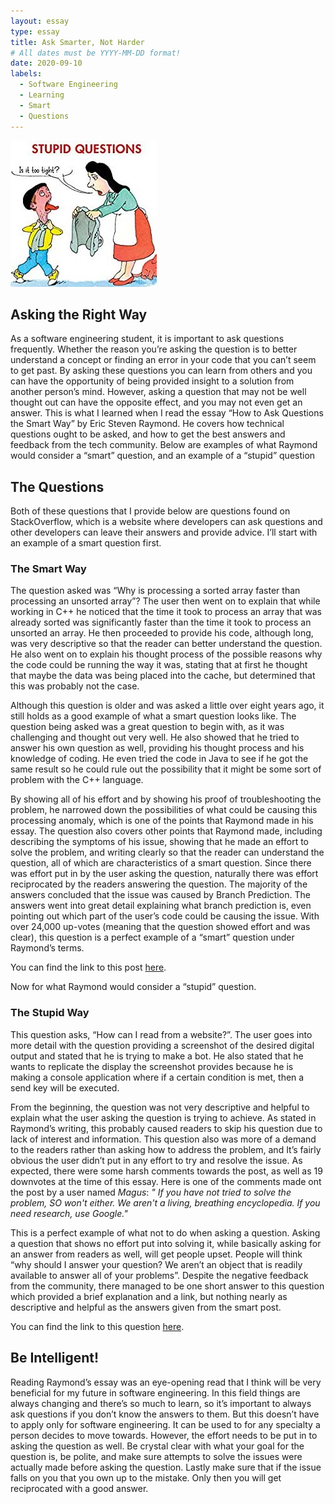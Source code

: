 ```yaml
---
layout: essay
type: essay
title: Ask Smarter, Not Harder
# All dates must be YYYY-MM-DD format!
date: 2020-09-10
labels:
  - Software Engineering 
  - Learning
  - Smart
  - Questions
---
```


<img class="ui medium left floated image" src="../images/stupid-question.jpg">

## Asking the Right Way


As a software engineering student, it is important to ask questions frequently. Whether the reason you’re asking the question is to better understand a concept or finding an error in your code that you can’t seem to get past. By asking these questions you can learn from others and you can have the opportunity of being provided insight to a solution from another person’s mind. However, asking a question that may not be well thought out can have the opposite effect, and you may not even get an answer. This is what I learned when I read the essay “How to Ask Questions the Smart Way” by Eric Steven Raymond. He covers how technical questions ought to be asked, and how to get the best answers and feedback from the tech community. Below are examples of what Raymond would consider a “smart” question, and an example of a “stupid” question

## The Questions 


Both of these questions that I provide below are questions found on StackOverflow, which is a website where developers can ask questions and other developers can leave their answers and provide advice. I’ll start with an example of a smart question first. 

### The Smart Way

The question asked was “Why is processing a sorted array faster than processing an unsorted array”? The user then went on to explain that while working in C++ he noticed that the time it took to process an array that was already sorted was significantly faster than the time it took to process an unsorted an array. He then proceeded to provide his code, although long, was very descriptive so that the reader can better understand the question. He also went on to explain his thought process of the possible reasons why the code could be running the way it was, stating that at first he thought that maybe the data was being placed into the cache, but determined that this was probably not the case. 

Although this question is older and was asked a little over eight years ago, it still holds as a good example of what a smart question looks like. The question being asked was a great question to begin with, as it was challenging and thought out very well. He also showed that he tried to answer his own question as well, providing his thought process and his knowledge of coding. He even tried the code in Java to see if he got the same result so he could rule out the possibility that it might be some sort of problem with the C++ language. 

By showing all of his effort and by showing his proof of troubleshooting the problem, he narrowed down the possibilities of what could be causing this processing anomaly, which is one of the points that Raymond made in his essay. The question also covers other points that Raymond made, including describing the symptoms of his issue, showing that he made an effort to solve the problem, and writing clearly so that the reader can understand the question, all of which are characteristics of a smart question. Since there was effort put in by the user asking the question, naturally there was effort reciprocated by the readers answering the question. The majority of the answers concluded that the issue was caused by Branch Prediction. The answers went into great detail explaining what branch prediction is, even pointing out which part of the user’s code could be causing the issue. With over 24,000 up-votes (meaning that the question showed effort and was clear), this question is a perfect example of a “smart” question under Raymond’s terms. 

You can find the link to this post [here](https://stackoverflow.com/questions/11227809/why-is-processing-a-sorted-array-faster-than-processing-an-unsorted-array).

Now for what Raymond would consider a “stupid” question. 

### The Stupid Way

This question asks, “How can I read from a website?”. The user goes into more detail with the question providing a screenshot of the desired digital output and stated that he is trying to make a bot. He also stated that he wants to replicate the display the screenshot provides because he is making a console application where if a certain condition is met, then a send key will be executed. 

From the beginning, the question was not very descriptive and helpful to explain what the user asking the question is trying to achieve. As stated in Raymond’s writing, this probably caused readers to skip his question due to lack of interest and information. This question also was more of a demand to the readers rather than asking how to address the problem, and It’s fairly obvious the user didn’t put in any effort to try and resolve the issue. As expected, there were some harsh comments towards the post, as well as 19 downvotes at the time of this essay. Here is one of the comments made ont the post by a user named *Magus*:
*" If you have not tried to solve the problem, SO won't either. We aren't a living, breathing encyclopedia. If you need research, use Google."*

This is a perfect example of what not to do when asking a question. Asking a question that shows no effort put into solving it, while basically asking for an answer from readers as well, will get people upset. People will think “why should I answer your question? We aren’t an object that is readily available to answer all of your problems”. Despite the negative feedback from the community, there managed to be one short answer to this question which provided a brief explanation and a link, but nothing nearly as descriptive and helpful as the answers given from the smart post. 

You can find the link to this question [here](https://stackoverflow.com/questions/21766408/how-can-i-read-from-a-website-c-sharp).

## Be Intelligent!

Reading Raymond’s essay was an eye-opening read that I think will be very beneficial for my future in software engineering. In this field things are always changing and there’s so much to learn, so it’s important to always ask questions if you don’t know the answers to them. But this doesn’t have to apply only for software engineering. It can be used to for any specialty a person decides to move towards. However, the effort needs to be put in to asking the question as well. Be crystal clear with what your goal for the question is, be polite, and make sure attempts to solve the issues were actually made before asking the question. Lastly make sure that if the issue falls on you that you own up to the mistake. Only then you will get reciprocated with a good answer. 
